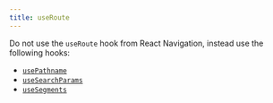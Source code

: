 ```yaml
---
title: useRoute
---
```


Do not use the `useRoute` hook from React Navigation, instead use the following hooks:

- [`usePathname`](/docs/features/linking#usepathname)
- [`useSearchParams`](/docs/features/linking#useSearchParams)
- [`useSegments`](/docs/features/linking#usesegments)
